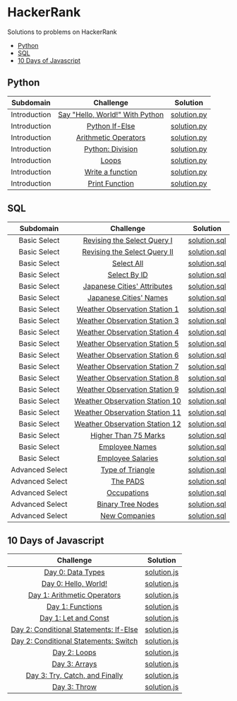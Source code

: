 # HackerRank
Solutions to problems on HackerRank

- [Python](https://github.com/ns8468/HackerRank#Python)
- [SQL](https://github.com/ns8468/HackerRank#SQL)
- [10 Days of Javascript](https://github.com/ns8468/HackerRank#10-Days-of-Javascript)




## Python

| Subdomain |  Challenge |   Solution  |
| :-----: | :-: | :-----: | 
| Introduction | [Say "Hello, World!" With Python](https://www.hackerrank.com/challenges/py-hello-world/)|  [solution.py](https://github.com/ns8468/HackerRank/blob/main/Python/Introduction/Say%20%22Hello%2C%20World!%22%20With%20Python/solution.py)|
| Introduction | [Python If-Else](https://www.hackerrank.com/challenges/py-if-else/) |   [solution.py](https://github.com/ns8468/HackerRank/blob/main/Python/Introduction/Python%20If-Else/solution.py)|
| Introduction | [Arithmetic Operators](https://www.hackerrank.com/challenges/python-arithmetic-operators/) |[solution.py](https://github.com/ns8468/HackerRank/blob/main/Python/Introduction/Arithmetic%20Operators/solution.py)| 
| Introduction | [Python: Division](https://www.hackerrank.com/challenges/python-division/) |   [solution.py](https://github.com/ns8468/HackerRank/blob/main/Python/Introduction/Python:%20Division/solution.py)|
| Introduction | [Loops](https://www.hackerrank.com/challenges/python-loops/) |   [solution.py](https://github.com/ns8468/HackerRank/blob/main/Python/Introduction/Loops/solution.py) |
| Introduction | [Write a function](https://www.hackerrank.com/challenges/write-a-function/) |   [solution.py](https://github.com/ns8468/HackerRank/blob/main/Python/Introduction/Write%20a%20Function/solution.py)|
| Introduction | [Print Function](https://www.hackerrank.com/challenges/python-print/) |   [solution.py](https://github.com/ns8468/HackerRank/blob/main/Python/Introduction/Print%20Function/solution.py)|




## SQL


| Subdomain |  Challenge |   Solution  |
| :-----: | :-: | :-----: | 
| Basic Select | [Revising the Select Query I](https://www.hackerrank.com/challenges/revising-the-select-query/)|  [solution.sql](https://github.com/ns8468/HackerRank/blob/main/SQL/Basic%20Select/Revising%20the%20Select%20Query%20I/solution.sql)|
| Basic Select | [Revising the Select Query II](https://www.hackerrank.com/challenges/revising-the-select-query-2/)|  [solution.sql](https://github.com/ns8468/HackerRank/blob/main/SQL/Basic%20Select/Revising%20the%20Select%20Query%20II/solution.sql)|
| Basic Select | [Select All](https://www.hackerrank.com/challenges/select-all-sql/)|  [solution.sql](https://github.com/ns8468/HackerRank/blob/main/SQL/Basic%20Select/Select%20All/solution.sql)|
| Basic Select | [Select By ID](https://www.hackerrank.com/challenges/select-by-id/)|  [solution.sql](https://github.com/ns8468/HackerRank/blob/main/SQL/Basic%20Select/Select%20By%20ID/solution.sql)|
| Basic Select | [Japanese Cities' Attributes](https://www.hackerrank.com/challenges/japanese-cities-attributes/)|  [solution.sql](https://github.com/ns8468/HackerRank/blob/main/SQL/Basic%20Select/Japanese%20Cities'%20Attributes/solution.sql)|
| Basic Select | [Japanese Cities' Names](https://www.hackerrank.com/challenges/japanese-cities-name/)|  [solution.sql](https://github.com/ns8468/HackerRank/blob/main/SQL/Basic%20Select/Japanese%20Cities'%20Names/solution.sql)|
| Basic Select | [Weather Observation Station 1](https://www.hackerrank.com/challenges/weather-observation-station-1/)|  [solution.sql](https://github.com/ns8468/HackerRank/blob/main/SQL/Basic%20Select/Weather%20Observation%20Station%201/solution.sql)|
| Basic Select | [Weather Observation Station 3](https://www.hackerrank.com/challenges/weather-observation-station-3/)|  [solution.sql](https://github.com/ns8468/HackerRank/blob/main/SQL/Basic%20Select/Weather%20Observation%20Station%203/solution.sql)|
| Basic Select | [Weather Observation Station 4](https://www.hackerrank.com/challenges/weather-observation-station-4/)|  [solution.sql](https://github.com/ns8468/HackerRank/blob/main/SQL/Basic%20Select/Weather%20Observation%20Station%204/solution.sql)|
| Basic Select | [Weather Observation Station 5](https://www.hackerrank.com/challenges/weather-observation-station-5/)|  [solution.sql](https://github.com/ns8468/HackerRank/blob/main/SQL/Basic%20Select/Weather%20Observation%20Station%205/solution.sql)|
| Basic Select | [Weather Observation Station 6](https://www.hackerrank.com/challenges/weather-observation-station-6/)|  [solution.sql](https://github.com/ns8468/HackerRank/blob/main/SQL/Basic%20Select/Weather%20Observation%20Station%206/solution.sql)|
| Basic Select | [Weather Observation Station 7](https://www.hackerrank.com/challenges/weather-observation-station-7/)|  [solution.sql](https://github.com/ns8468/HackerRank/blob/main/SQL/Basic%20Select/Weather%20Observation%20Station%207/solution.sql)|
| Basic Select | [Weather Observation Station 8](https://www.hackerrank.com/challenges/weather-observation-station-8/)|  [solution.sql](https://github.com/ns8468/HackerRank/blob/main/SQL/Basic%20Select/Weather%20Observation%20Station%208/solution.sql)|
| Basic Select | [Weather Observation Station 9](https://www.hackerrank.com/challenges/weather-observation-station-9/)|  [solution.sql](https://github.com/ns8468/HackerRank/blob/main/SQL/Basic%20Select/Weather%20Observation%20Station%209/solution.sql)|
| Basic Select | [Weather Observation Station 10](https://www.hackerrank.com/challenges/weather-observation-station-10/)|  [solution.sql](https://github.com/ns8468/HackerRank/blob/main/SQL/Basic%20Select/Weather%20Observation%20Station%2010/solution.sql)|
| Basic Select | [Weather Observation Station 11](https://www.hackerrank.com/challenges/weather-observation-station-11/)|  [solution.sql](https://github.com/ns8468/HackerRank/blob/main/SQL/Basic%20Select/Weather%20Observation%20Station%2011/solution.sql)|
| Basic Select | [Weather Observation Station 12](https://www.hackerrank.com/challenges/weather-observation-station-12/)|  [solution.sql](https://github.com/ns8468/HackerRank/blob/main/SQL/Basic%20Select/Weather%20Observation%20Station%2012/solution.sql)|
| Basic Select | [Higher Than 75 Marks](https://www.hackerrank.com/challenges/more-than-75-marks/)|  [solution.sql](https://github.com/ns8468/HackerRank/blob/main/SQL/Basic%20Select/Higher%20Than%2075%20Marks/solution.sql)|
| Basic Select | [Employee Names](https://www.hackerrank.com/challenges/name-of-employees/)|  [solution.sql](https://github.com/ns8468/HackerRank/blob/main/SQL/Basic%20Select/Employee%20Names/solution.sql)|
| Basic Select | [Employee Salaries](https://www.hackerrank.com/challenges/salary-of-employees/)|  [solution.sql](https://github.com/ns8468/HackerRank/blob/main/SQL/Basic%20Select/Employee%20Salaries/solution.sql)|
| Advanced Select | [Type of Triangle](https://www.hackerrank.com/challenges/what-type-of-triangle/)|  [solution.sql](https://github.com/ns8468/HackerRank/blob/main/SQL/Advanced%20Select/Type%20of%20Triangle/solution.sql)|
| Advanced Select | [The PADS](https://www.hackerrank.com/challenges/the-pads/)|  [solution.sql](https://github.com/ns8468/HackerRank/blob/main/SQL/Advanced%20Select/The%20PADS/solution.sql)|
| Advanced Select | [Occupations](https://www.hackerrank.com/challenges/occupations/)|  [solution.sql](https://github.com/ns8468/HackerRank/blob/main/SQL/Advanced%20Select/Occupations/solution.sql)|
| Advanced Select | [Binary Tree Nodes](https://www.hackerrank.com/challenges/binary-search-tree-1/)|  [solution.sql](https://github.com/ns8468/HackerRank/blob/main/SQL/Advanced%20Select/Binary%20Tree%20Nodes/solution.sql)|
| Advanced Select | [New Companies](https://www.hackerrank.com/challenges/the-company/)|  [solution.sql](https://github.com/ns8468/HackerRank/tree/main/SQL/Advanced%20Select/New%20Companies/solution.sql)|





## 10 Days of Javascript


|  Challenge |   Solution  |
| :-----------: | :-----: | 
| [Day 0: Data Types](https://www.hackerrank.com/challenges/js10-hello-world/)|  [solution.js](https://github.com/ns8468/HackerRank/blob/main/10%20Days%20of%20Javascript/Day%200:%20Data%20Types/solution.js)|
| [Day 0: Hello, World!](https://www.hackerrank.com/challenges/js10-data-types/)|  [solution.js](https://github.com/ns8468/HackerRank/blob/main/10%20Days%20of%20Javascript/Day%200:%20Hello%2C%20World!/solution.js)|
| [Day 1: Arithmetic Operators](https://www.hackerrank.com/challenges/js10-arithmetic-operators/)|  [solution.js](https://github.com/ns8468/HackerRank/blob/main/10%20Days%20of%20Javascript/Day%201:%20Arithmetic%20Operators/solution.js)|
| [Day 1: Functions](https://www.hackerrank.com/challenges/js10-function/)|  [solution.js](https://github.com/ns8468/HackerRank/blob/main/10%20Days%20of%20Javascript/Day%201:%20Functions/solution.js)|
| [Day 1: Let and Const](https://www.hackerrank.com/challenges/js10-let-and-const/)|  [solution.js](https://github.com/ns8468/HackerRank/blob/main/10%20Days%20of%20Javascript/Day%201:%20Let%20and%20Const/solution.js)|
| [Day 2: Conditional Statements: If-Else](https://www.hackerrank.com/challenges/js10-if-else/)|  [solution.js](https://github.com/ns8468/HackerRank/blob/main/10%20Days%20of%20Javascript/Day%202:%20Conditional%20Statements:%20If-Else/solution.js)|
| [Day 2: Conditional Statements: Switch](https://www.hackerrank.com/challenges/js10-switch/)|  [solution.js](https://github.com/ns8468/HackerRank/blob/main/10%20Days%20of%20Javascript/Day%202:%20Conditional%20Statements:%20Switch/solution.js)|
| [Day 2: Loops](https://www.hackerrank.com/challenges/js10-loops/)|  [solution.js](https://github.com/ns8468/HackerRank/blob/main/10%20Days%20of%20Javascript/Day%202:%20Loops/solution.js)|
| [Day 3: Arrays](https://www.hackerrank.com/challenges/js10-arrays)|  [solution.js](https://github.com/ns8468/HackerRank/blob/main/10%20Days%20of%20Javascript/Day%203:%20Arrays/solution.js)|
| [Day 3: Try, Catch, and Finally](https://www.hackerrank.com/challenges/js10-try-catch-and-finally)|  [solution.js](https://github.com/ns8468/HackerRank/blob/main/10%20Days%20of%20Javascript/Day%203:%20Try%2C%20Catch%2C%20and%20Finally/solution.js)|
| [Day 3: Throw](https://www.hackerrank.com/challenges/js10-throw)|  [solution.js](https://github.com/ns8468/HackerRank/blob/main/10%20Days%20of%20Javascript/Day%203:%20Throw/solution.js)|

